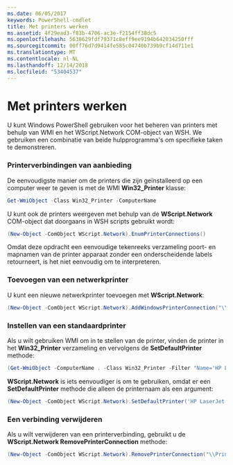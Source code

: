 ```yaml
---
ms.date: 06/05/2017
keywords: PowerShell-cmdlet
title: Met printers werken
ms.assetid: 4f29ead3-f83b-4706-ac3e-f2154ff38dc5
ms.openlocfilehash: 5638629fdf79371c8eff9ee9194b642034250fff
ms.sourcegitcommit: 00ff76d7d9414fe585c04740b739b9cf14d711e1
ms.translationtype: MT
ms.contentlocale: nl-NL
ms.lasthandoff: 12/14/2018
ms.locfileid: "53404537"
---
```

# <a name="working-with-printers"></a>Met printers werken

U kunt Windows PowerShell gebruiken voor het beheren van printers met behulp van WMI en het WScript.Network COM-object van WSH. We gebruiken een combinatie van beide hulpprogramma's om specifieke taken te demonstreren.

### <a name="listing-printer-connections"></a>Printerverbindingen van aanbieding

De eenvoudigste manier om de printers die zijn geïnstalleerd op een computer weer te geven is met de WMI **Win32_Printer** klasse:

```powershell
Get-WmiObject -Class Win32_Printer -ComputerName
```

U kunt ook de printers weergeven met behulp van de **WScript.Network** COM-object dat doorgaans in WSH scripts gebruikt wordt:

```powershell
(New-Object -ComObject WScript.Network).EnumPrinterConnections()
```

Omdat deze opdracht een eenvoudige tekenreeks verzameling poort- en mapnamen van de printer apparaat zonder een onderscheidende labels retourneert, is het niet eenvoudig om te interpreteren.

### <a name="adding-a-network-printer"></a>Toevoegen van een netwerkprinter

U kunt een nieuwe netwerkprinter toevoegen met **WScript.Network**:

```powershell
(New-Object -ComObject WScript.Network).AddWindowsPrinterConnection("\\Printserver01\Xerox5")
```

### <a name="setting-a-default-printer"></a>Instellen van een standaardprinter

Als u wilt gebruiken WMI om in te stellen van de printer, vinden de printer in het **Win32_Printer** verzameling en vervolgens de **SetDefaultPrinter** methode:

```powershell
(Get-WmiObject -ComputerName . -Class Win32_Printer -Filter "Name='HP LaserJet 5Si'").SetDefaultPrinter()
```

**WScript.Network** is iets eenvoudiger is om te gebruiken, omdat er een **SetDefaultPrinter** methode die alleen de printernaam als een argument:

```powershell
(New-Object -ComObject WScript.Network).SetDefaultPrinter('HP LaserJet 5Si')
```

### <a name="removing-a-printer-connection"></a>Een verbinding verwijderen

Als u wilt verwijderen van een printerverbinding, gebruikt u de **WScript.Network RemovePrinterConnection** methode:

```powershell
(New-Object -ComObject WScript.Network).RemovePrinterConnection("\\Printserver01\Xerox5")
```